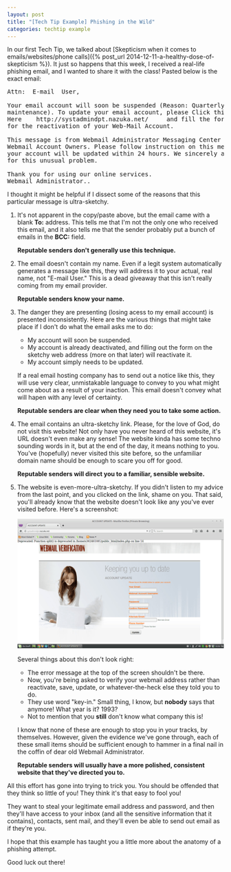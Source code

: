 ```yaml
---
layout: post
title: "[Tech Tip Example] Phishing in the Wild"
categories: techtip example
---
```


In our first Tech Tip, we talked about [Skepticism when it comes to emails/websites/phone calls]({% post_url 2014-12-11-a-healthy-dose-of-skepticism %}).
It just so happens that this week, I received a real-life phishing email,
and I wanted to share it with the class! Pasted below is the exact email:

<pre>
Attn:  E-mail  User,
 
Your email account will soon be suspended (Reason: Quarterly quota
maintenance). To update your email account, please Click this link
Here    http://systadmindpt.nazuka.net/     and fill the form immediately
for the reactivation of your Web-Mail Account.
 
This message is from Webmail Administrator Messaging Center to all
Webmail Account Owners. Please follow instruction on this message and
your account will be updated within 24 hours. We sincerely apologize
for this unusual problem.
 
Thank you for using our online services.
Webmail Administrator..
</pre>

I thought it might be helpful if I dissect some of the reasons that this
particular message is ultra-sketchy.

1. It's not apparent in the copy/paste above, but the email came with a
   blank **To:** address. This tells me that I'm not the only one who
   received this email, and it also tells me that the sender probably put
   a bunch of emails in the **BCC:** field.
   
   **Reputable senders don't generally use this technique.**

1. The email doesn't contain my name. Even if a legit system automatically
   generates a message like this, they will address it to your actual,
   real name, not "E-mail User." This is a dead giveaway that this isn't
   really coming from my email provider.
   
   **Reputable senders know your name.**

1. The danger they are presenting (losing acess to my email account) is
   presented inconsistently. Here are the various things that might take
   place if I don't do what the email asks me to do:
   
   - My account will soon be suspended.
   - My account is already deactivated, and filling out the form on the
     sketchy web address (more on that later) will reactivate it.
   - My account simply needs to be updated.
   
   If a real email hosting company has to send out a notice like this,
   they will use very clear, unmistakable language to convey to you what
   might come about as a result of your inaction. This email doesn't
   convey what will hapen with any level of certainty.
   
   **Reputable senders are clear when they need you to take some action.**

1. The email contains an ultra-sketchy link. Please, for the love of God,
   do not visit this website! Not only have you never heard of this website,
   it's URL doesn't even make any sense! The website kinda has some techno
   sounding words in it, but at the end of the day, it means nothing to
   you. You've (hopefully) never visited this site before, so the unfamiliar
   domain name should be enough to scare you off for good.
   
   **Reputable senders will direct you to a familiar, sensible website.**

1. The website is even-more-ultra-sketchy. If you didn't listen to my
   advice from the last point, and you clicked on the link, shame on you.
   That said, you'll already know that the website doesn't look like any
   you've ever visited before. Here's a screenshot:
   
   [![Phishing email in the wild](/img/phishing-email.png)](/img/phishing-email.png)
   
   Several things about this don't look right:
   
   - The error message at the top of the screen shouldn't be there.
   - Now, you're being asked to verify your webmail address rather than
     reactivate, save, update, or whatever-the-heck else they told you to
     do.
   - They use word "key-in." Small thing, I know, but **nobody** says that
     anymore! What year is it? 1993?
   - Not to mention that you **still** don't know what company this is!
   
   I know that none of these are enough to stop you in your tracks, by
   themselves. However, given the evidence we've gone through, each of
   these small items should be sufficient enough to hammer in a final nail
   in the coffin of dear old Webmail Administrator.
   
   **Reputable senders will usually have a more polished, consistent website
   that they've directed you to.**

All this effort has gone into trying to trick you. You should be offended
that they think so little of you! They think it's that easy to fool you!

They want to steal your legitimate email address and password, and then
they'll have access to your inbox (and all the sensitive information that
it contains), contacts, sent mail, and they'll even be able to send out
email as if they're you.

I hope that this example has taught you a little more about the anatomy
of a phishing attempt.

Good luck out there!
